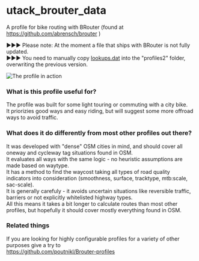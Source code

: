 # utack_brouter_data  
  
A profile for bike routing with BRouter (found at https://github.com/abrensch/brouter )  
  
  
:arrow_forward::arrow_forward::arrow_forward: Please note: At the moment a file that ships with BRouter is not fully updated.  
:arrow_forward::arrow_forward::arrow_forward: You need to manually copy [lookups.dat](https://github.com/abrensch/brouter/blob/master/misc/profiles2/lookups.dat) into the "profiles2" folder, overwriting the previous version.  
  
![The profile in action](https://i.imgur.com/m71uavj.jpg)  
  
### What is this profile useful for?  
The profile was built for some light touring or commuting with a city bike.  
It priorizies good ways and easy riding, but will suggest some more offroad ways to avoid traffic.  
   
### What does it do differently from most other profiles out there?   
It was developed with "dense" OSM cities in mind, and should cover all oneway and cycleway tag situations found in OSM.  
It evaluates all ways with the same logic - no heuristic assumptions are made based on waytype.  
It has a method to find the waycost taking all types of road quality indicators into consideration (smoothness, surface, tracktype, mtb:scale, sac-scale).  
It is generally carefuly - it avoids uncertain situations like reversible traffic, barriers or not explicitly whitelisted highway types.  
All this means it takes a bit longer to calculate routes than most other profiles, but hopefully it should cover mostly everything found in OSM.  
  
### Related things  
If you are looking for highly configurable profiles for a variety of other purposes give a try to  
https://github.com/poutnikl/Brouter-profiles  
  
